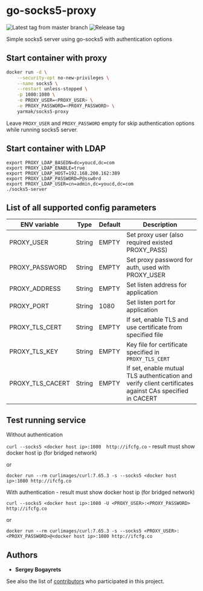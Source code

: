 # go-socks5-proxy

![Latest tag from master branch](https://github.com/serjs/socks5-server/workflows/Latest%20tag%20from%20master%20branch/badge.svg)
![Release tag](https://github.com/serjs/socks5-server/workflows/Release%20tag/badge.svg)

Simple socks5 server using go-socks5 with authentication options

## Start container with proxy

```sh
docker run -d \
    --security-opt no-new-privileges \
    --name socks5 \
    --restart unless-stopped \
    -p 1080:1080 \
    -e PROXY_USER=<PROXY_USER> \
    -e PROXY_PASSWORD=<PROXY_PASSWORD> \
    yarmak/socks5-proxy
```

Leave `PROXY_USER` and `PROXY_PASSWORD` empty for skip authentication options while running socks5 server.

## Start container with LDAP
```shell
export PROXY_LDAP_BASEDN=dc=youcd,dc=com
export PROXY_LDAP_ENABLE=true
export PROXY_LDAP_HOST=192.168.200.162:389
export PROXY_LDAP_PASSWORD=P@ssw0rd
export PROXY_LDAP_USER=cn=admin,dc=youcd,dc=com
./socks5-server
```

## List of all supported config parameters

|ENV variable|Type|Default|Description|
|------------|----|-------|-----------|
|PROXY_USER|String|EMPTY|Set proxy user (also required existed PROXY_PASS)|
|PROXY_PASSWORD|String|EMPTY|Set proxy password for auth, used with PROXY_USER|
|PROXY_ADDRESS|String|EMPTY|Set listen address for application|
|PROXY_PORT|String|1080|Set listen port for application|
|PROXY_TLS_CERT|String|EMPTY|If set, enable TLS and use certificate from specified file|
|PROXY_TLS_KEY|String|EMPTY|Key file for certificate specified in `PROXY_TLS_CERT`|
|PROXY_TLS_CACERT|String|EMPTY|If set, enable mutual TLS authentication and verify client certificates against CAs specified in CACERT|

## Test running service

Without authentication

```curl --socks5 <docker host ip>:1080  http://ifcfg.co``` - result must show docker host ip (for bridged network)

or

```docker run --rm curlimages/curl:7.65.3 -s --socks5 <docker host ip>:1080 http://ifcfg.co```

With authentication - result must show docker host ip (for bridged network)

```curl --socks5 <docker host ip>:1080 -U <PROXY_USER>:<PROXY_PASSWORD> http://ifcfg.co```

or

```docker run --rm curlimages/curl:7.65.3 -s --socks5 <PROXY_USER>:<PROXY_PASSWORD>@<docker host ip>:1080 http://ifcfg.co```

## Authors

* **Sergey Bogayrets**

See also the list of [contributors](https://github.com/serjs/socks5-server/graphs/contributors) who participated in this project.
